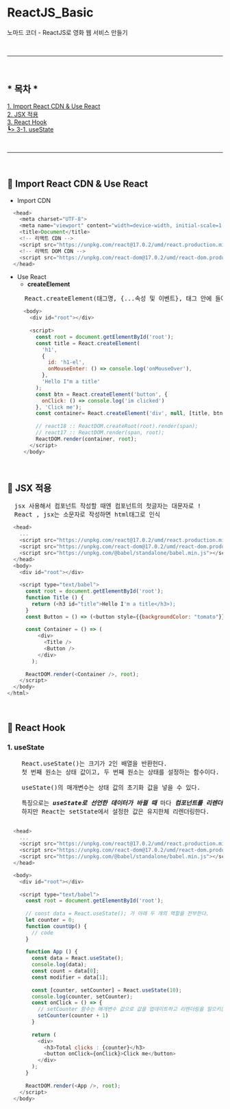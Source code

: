 # ReactJS_Basic
노마드 코더 - ReactJS로 영화 웹 서비스 만들기

<br/>

***

<br/>

## * 목차 *
[1. Import React CDN & Use React](#-import-react-cdn--use-react)<br/>
[2. JSX 적용](#-jsx-적용)<br/>
[3. React Hook](#-react-hook)<br/>
[┗> 3-1. useState](#1-usestate)

<br/>

***

<br/>

## 📍 Import React CDN & Use React

- Import CDN
```javascript
  <head>
    <meta charset="UTF-8">
    <meta name="viewport" content="width=device-width, initial-scale=1.0">
    <title>Document</title>
    <!-- 리액트 CDN -->
    <script src="https://unpkg.com/react@17.0.2/umd/react.production.min.js"></script>
    <!-- 리액트 DOM CDN -->
    <script src="https://unpkg.com/react-dom@17.0.2/umd/react-dom.production.min.js"></script>
  </head>
```

- Use React
  - **createElement**
  <pre>
    React.createElement(태그명, {...속성 및 이벤트}, 태그 안에 들어갈 내용);
  </pre>
  ```javascript
    <body>
      <div id="root"></div>
    
      <script>
        const root = document.getElementById('root');
        const title = React.createElement(
          'h1',
          {
            id: 'h1-el',
            onMouseEnter: () => console.log('onMouseOver'),
          },
          'Hello I"m a title'
        );
        const btn = React.createElement('button', {
          onClick: () => console.log('im clicked')
        }, 'Click me');
        const container= React.createElement('div', null, [title, btn]);
    
        // react18 :: ReactDOM.createRoot(root).render(span);
        // react17 :: ReactDOM.render(span, root);
        ReactDOM.render(container, root);
      </script>
    </body>
  ```

<br/>

## 📍 JSX 적용
<pre>
  jsx 사용해서 컴포넌트 작성할 때엔 컴포넌트의 첫글자는 대문자로 !
  React , jsx는 소문자로 작성하면 html태그로 인식
</pre>
```javascript
  <head>
    ...
    <script src="https://unpkg.com/react@17.0.2/umd/react.production.min.js"></script>
    <script src="https://unpkg.com/react-dom@17.0.2/umd/react-dom.production.min.js"></script>
    <script src="https://unpkg.com/@babel/standalone/babel.min.js"></script>
  </head>
  <body>
    <div id="root"></div>
  
    <script type="text/babel">
      const root = document.getElementById('root');
      function Title () {
        return (<h3 id="title">Hello I'm a title</h3>);
      }
      const Button = () => (<button style={{backgroundColor: "tomato"}} onClick={() => console.log("im clicked")} >Click me</button>);
      
      const Container = () => (
          <div>
            <Title />
            <Button />
          </div>
        );
  
      ReactDOM.render(<Container />, root);
    </script>
  </body>
</html>
```

<br/>


## 📍 React Hook
  ### 1. useState
  <pre>
    React.useState()는 크기가 2인 배열을 반환헌다.
    첫 번째 원소는 상태 값이고, 두 번째 원소는 상태를 설정하는 함수이다.

    useState()의 매개변수는 상태 값의 초기화 값을 넣을 수 있다.

    특징으로는 <i><b>useState로 선언한 데이터가 바뀔 때</b></i> 마다 <i><b>컴포넌트를 리렌더링하고 UI를 refresh</b></i>한다.
    하지만 React는 setState에서 설정한 값은 유지한체 리렌더링한다.
  </pre> 
  ```javascript
    <head>
      ... 
      <script src="https://unpkg.com/react@17.0.2/umd/react.production.min.js"></script>
      <script src="https://unpkg.com/react-dom@17.0.2/umd/react-dom.production.min.js"></script>
      <script src="https://unpkg.com/@babel/standalone/babel.min.js"></script>
    </head>
  
    <body>
      <div id="root"></div>
    
      <script type="text/babel">
        const root = document.getElementById('root');
    
        // const data = React.useState(); 가 아래 두 개의 역할을 전부한다.
        let counter = 0;
        function countUp() {
          // code
        }
    
        function App () {
          const data = React.useState();
          console.log(data);
          const count = data[0];
          const modifier = data[1];
    
          const [counter, setCounter] = React.useState(10);
          console.log(counter, setCounter);
          const onClick = () => {
            // setCounter 함수는 매개변수 값으로 값을 업데이트하고 리렌더링을 일으키는 함수
            setCounter(counter + 1)
          }
    
          return (
            <div>
              <h3>Total clicks : {counter}</h3>
              <button onClick={onClick}>Click me</button>
            </div>
          );
        }
    
        ReactDOM.render(<App />, root);
      </script>
    </body>
  ```



